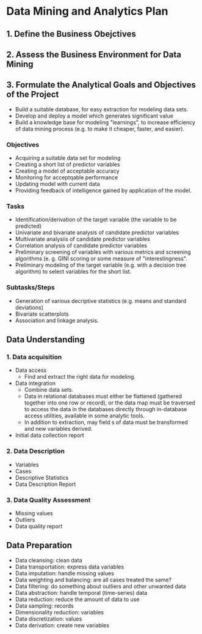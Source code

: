 # Data Mining and Analytics Plan
## 1. Define the Business Obejctives
## 2. Assess the Business Environment for Data Mining
## 3. Formulate the Analytical Goals and Objectives of the Project
- Build a suitable database, for easy extraction for modeling data sets.
- Develop and deploy a model which generates significant value
- Build a knowledge base for modeling "learnings", to increase efficiency of data mining process (e.g. to make it cheaper, faster, and easier).
### Objectives
  - Acquiring a suitable data set for modeling
  - Creating a short list of predictor variables
  - Creating a model of acceptable accuracy
  - Monitoring for acceptqable performance
  - Updating model with current data
  - Providing feedback of intelligence gained by application of the model.
### Tasks
  - Identification/derivation of the target variable (the variable to be predicted)
  - Univariate and bivariate analysis of candidate predictor variables
  - Multivariate analysiis of candidate predictor variables
  - Correlation analysis of candidate predictor variables
  - Preliminary screening of variables with various metrics and screening algorithms (e. g. GINI scoring or some measure of "interestingness".
  - Preliminary modeling of the target variable (e.g. with a decision tree algorithm) to select variables for the short list.
### Subtasks/Steps
  - Generation of various decriptive statistics (e.g. means and standard deviations)
  - Bivariate scatterplots
  - Association and linkage analysis.
## Data Understanding
### 1. Data acquisition
- Data access
  - Find and extract the right data for modeling.
- Data integration
  - Combine data sets.
  - Data in relational databases must either be flattened (gathered together into one row or record), or the data map must be traversed to access the data in the databases directly through in-database access utilities, available in some analytic tools.
  - In addition to extraction, may field s of data must be transformed and new variables derived.
- Initial data collection report
### 2. Data Description
- Variables
- Cases
- Descriptive Statistics
- Data Description Report
### 3. Data Quality Assessment
- Missing values
- Outliers
- Data quality report
## Data Preparation
- Data cleansing: clean data
- Data transportation: express data variables
- Data imputation: handle missing values
- Data weighting and balancing: are all cases treated the same?
- Data filtering: do something about outliers and other unwanted data
- Data abstraction: handle temporal (time-series) data
- Data reduction: reduce the amount of data to use
- Data sampling: records
- Dimensionality reduction: variables
- Data discretization: values
- Data derivation: create new variables
